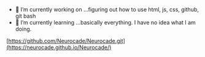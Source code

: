 - 🔭 I’m currently working on ...figuring out how to use html, js, css, github, git bash
- 🌱 I’m currently learning ...basically everything. I have no idea what I am doing.

[https://github.com/Neurocade/Neurocade.git](https://neurocade.github.io/Neurocade/)

<!--
**Neurocade/Neurocade** is a ✨ _special_ ✨ repository because its `README.md` (this file) appears on your GitHub profile.

Here are some ideas to get you started:

- 🔭 I’m currently working on ...
- 🌱 I’m currently learning ...
- 👯 I’m looking to collaborate on ...
- 🤔 I’m looking for help with ...
- 💬 Ask me about ...
- 📫 How to reach me: ...
- 😄 Pronouns: ...
- ⚡ Fun fact: ...
-->
